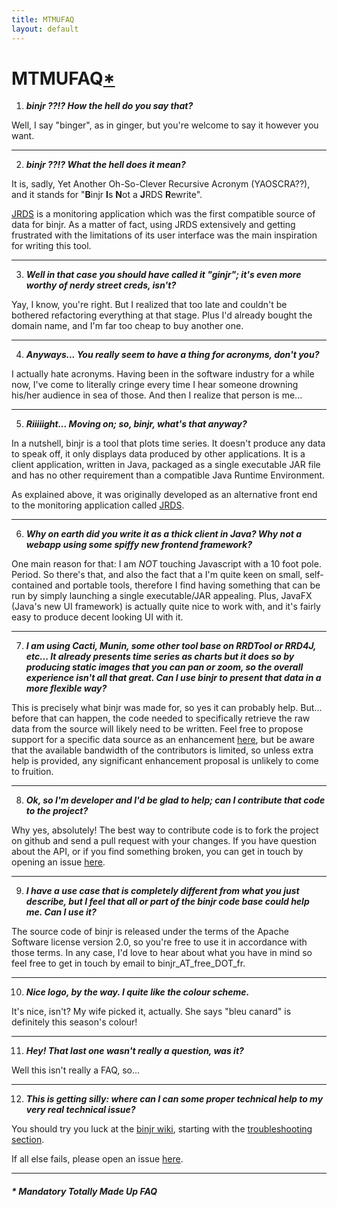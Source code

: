 ```yaml
---
title: MTMUFAQ
layout: default
---
```


# MTMUFAQ[\*](#-mandatory-totally-made-up-faq)

1) _**binjr ??!? How the hell do you say that?**_

Well, I say "binger", as in ginger, but you're welcome to say it however you want.

***

2) _**binjr ??!? What the hell does it mean?**_

It is, sadly, Yet Another Oh-So-Clever Recursive Acronym (YAOSCRA??), and it stands for "**B**injr **I**s **N**ot a **J**RDS **R**ewrite". 

[JRDS](http://jrds.fr) is a monitoring application which was the first compatible source of data for binjr. As a matter of fact, using JRDS extensively and getting frustrated with the limitations of its user interface was the main inspiration for writing this tool.
	
***

3) _**Well in that case you should have called it "ginjr"; it's even more worthy of nerdy street creds, isn't?**_

Yay, I know, you're right. But I realized that too late and couldn't be bothered refactoring everything at that stage. Plus I'd already bought the domain name, and I'm far too cheap to buy another one.
	
***

4) _**Anyways... You really seem to have a thing for acronyms, don't you?**_

I actually hate acronyms. Having been in the software industry for a while now, I've come to literally cringe every time I hear someone drowning his/her audience in sea of those. And then I realize that person is me...
	
***

5) _**Riiiiight... Moving on; so, binjr, what's that anyway?**_

In a nutshell, binjr is a tool that plots time series. It doesn't produce any data to speak off, it only displays data produced by other applications. It is a client application, written in Java, packaged as a single executable JAR file and has no other requirement than a compatible Java Runtime Environment. 

 As explained above, it was originally developed as an alternative front end to the monitoring application called [JRDS](http://jrds.fr).
	
***

6) _**Why on earth did you write it as a thick client in Java? Why not a webapp using some spiffy new frontend framework?**_

One main reason for that: I am *NOT* touching Javascript with a 10 foot pole. Period. So there's that, and also the fact that a I'm quite keen on small, self-contained and portable tools, therefore I find having something that can be run by simply launching a single executable/JAR appealing. Plus, JavaFX (Java's new UI framework) is actually quite nice to work with, and it's fairly easy to produce decent looking UI with it.
	
***

7) _**I am using Cacti, Munin, some other tool base on RRDTool or RRD4J, etc... It already presents time series as charts but it does so by producing static images that you can pan or zoom, so the overall experience isn't all that great. Can I use binjr to present that data in a more flexible way?**_

This is precisely what binjr was made for, so yes it can probably help. But... before that can happen, the code needed to specifically retrieve the raw data from the source will likely need to be written. Feel free to propose support for a specific data source as an enhancement [here](https://github.com/fthevenet/binjr/issues), but be aware that the available bandwidth of the contributors is limited, so unless extra help is provided, any significant enhancement proposal is unlikely to come to fruition.
	
***

8) _**Ok, so I'm developer and I'd be glad to help; can I contribute that code to the project?**_

Why yes, absolutely! The best way to contribute code is to fork the project on github and send a pull request with your changes. If you have question about the API, or if you find something broken, you can get in touch by opening an issue [here](https://github.com/fthevenet/binjr/issues).

***
	
9) _**I have a use case that is completely different from what you just describe, but I feel that all or part of the binjr code base could help me. Can I use it?**_

The source code of binjr is released under the terms of the Apache Software license version 2.0, so you're free to use it in accordance with those terms. In any case, I'd love to hear about what you have in mind so feel free to get in touch by email to binjr_AT_free_DOT_fr.

***
	
10) _**Nice logo, by the way. I quite like the colour scheme.**_

It's nice, isn't? My wife picked it, actually. She says "bleu canard" is definitely this season's colour!
	
***

11) _**Hey! That last one wasn't really a question, was it?**_

Well this isn't really a FAQ, so...
	
***

12) _**This is getting silly: where can I can some proper technical help to my very real technical issue?**_

You should try you luck at the [binjr wiki](https://github.com/fthevenet/binjr/wiki), starting with the [troubleshooting section](https://github.com/fthevenet/binjr/wiki/troubleshooting).

If all else fails, please open an issue [here](https://github.com/fthevenet/binjr/issues).
	
***


##### * Mandatory Totally Made Up FAQ
